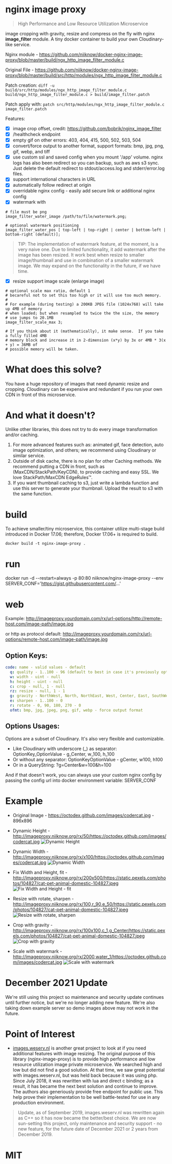 # nginx image proxy
>High Performance and Low Resource Utilization Microservice

image cropping with gravity, resize and compress on the fly with nginx **image_filter** module.  A tiny docker container to build your own Cloudinary-like service.

Nginx module - https://github.com/niiknow/docker-nginx-image-proxy/blob/master/build/ngx_http_image_filter_module.c

Original File - https://github.com/niiknow/docker-nginx-image-proxy/blob/master/build/src/http/modules/ngx_http_image_filter_module.c

Patch creation: `diff -u build/src/http/modules/ngx_http_image_filter_module.c build/ngx_http_image_filter_module.c > build/image_filter.patch`

Patch apply with: `patch src/http/modules/ngx_http_image_filter_module.c image_filter.patch`

Features:
- [x] image crop offset, credit: https://github.com/bobrik/nginx_image_filter
- [x] /healthcheck endpoint
- [x] empty gif on other errors: 403, 404, 415, 500, 502, 503, 504
- [x] convert/force output to another format, support formats: bmp, jpg, png, gif, webp, and tiff 
- [x] use custom ssl and saved config when you mount '/app' volume.  nginx logs has also been redirect so you can backup, such as aws s3 sync.  Just delete the default redirect to stdout/access.log and stderr/error.log files.
- [x] support international characters in URL
- [x] automatically follow redirect at origin 
- [x] overridable nginx config - easily add secure link or additional nginx config
- [x] watermark with
```shell
# file must be png
image_filter_water_image /path/to/file/watermark.png;

# optional watermark positioning
image_filter_water_pos [ top-left | top-right | center | bottom-left | bottom-right (default)];
```
> TIP: The implementation of watermark feature, at the moment, is a very naive one.  Due to limited functionality, it add watermark after the image has been resized.  It work best when resize to smaller image/thumbnail and use in combination of a smaller watermark image.  We may expand on the functionality in the future, if we have time.

- [x] resize support image scale (enlarge image)
```shell
# optional scale max ratio, default 1
# becareful not to set this too high or it will use too much memory.
# 
# For example (during testing) a 200KB JPEG file (1024x768) will take up 4MB of memory 
# when loaded; but when resampled to twice the the size, the memory 
# use jumps to 20.1MB
image_filter_scale_max 3;

# If you think about it (mathematically), it make sense.  If you take a fully filled 4MB
# memory block and increase it in 2-dimension (x*y) by 3x or 4MB * 3(x + y) = 36MB of
# possible memory will be taken.
```

# What does this solve?
You have a huge repository of images that need dynamic resize and cropping.  Cloudinary can be expensive and redundant if you run your own CDN in front of this microservice.

# And what it doesn't?
Unlike other libraries, this does not try to do every image transformation and/or caching.

1.  For more advanced features such as: animated gif, face detection, auto image optimization, and others; we recommend using Cloudinary or similar service.
2.  Outside of disk cache, there is no plan for other Caching methods.  We recommend putting a CDN in front, such as (MaxCDN/StackPath/KeyCDN), to provide caching and easy SSL.  We love StackPath/MaxCDN EdgeRules™.
3.  If you want thumbnail caching to s3, just write a lambda function and use this server to generate your thumbnail.  Upload the result to s3 with the same function.

# build
To achieve smaller/tiny microservice, this container utilize multi-stage build introduced in Docker 17.06; therefore, Docker 17.06+ is required to build.

```
docker build -t nginx-image-proxy .
```

# run
docker run -d --restart=always -p 80:80 niiknow/nginx-image-proxy
--env SERVER_CONF='https://gist.githubusercontent.com/...'

# web
Example: http://imageproxy.yourdomain.com/rx/url-options/http://remote-host.com/image-path/image.jpg

or http as protocol default: http://imageproxy.yourdomain.com/rx/url-options/remote-host.com/image-path/image.jpg

Option Keys:
-------------

```yml
code: name - valid values - default
  q: quality - 1..100 - 96 (default to best in case it's previously optimized) 
  w: width - uint - null
  h: height - uint - null
  c: crop - null, 1 - null
  rz: resize - null, 1 - 1
  g: gravity - NorthWest, North, NorthEast, West, Center, East, SouthWest, South, SouthEast *case-sensitive* - NorthWest
  e: sharpen - 1..100 - 0
  r: rotate - 0, 90, 180, 270 - 0
  ofmt: bmp, jpg, jpeg, png, gif, webp - force output format
```

Options Usages:
----------------

Options are a subset of Cloudinary. It's also very flexible and customizable.

* Like Cloudinary with underscore (_) as separator:  OptionKey_OptionValue - g_Center, w_100, h_100
* Or without any separator: OptionKeyOptionValue - gCenter, w100, h100
* Or in a QueryString: ?g=Center&w=100&h=100

And if that doesn't work, you can always use your custom nginx config by passing the config url into docker environment variable: SERVER_CONF

# Example 
* Original Image - https://octodex.github.com/images/codercat.jpg - 896x896
* Dynamic Height - http://imageproxy.niiknow.org/rx/50/https://octodex.github.com/images/codercat.jpg
![Dynamic Height](http://imageproxy.niiknow.org/rx/50/https://octodex.github.com/images/codercat.jpg?asdf)

* Dynamic Width - http://imageproxy.niiknow.org/rx/x100/https://octodex.github.com/images/codercat.jpg
![Dynamic Width](http://imageproxy.niiknow.org/rx/x100/https://octodex.github.com/images/codercat.jpg?asdf)

* Fix Width and Height, fit - http://imageproxy.niiknow.org/rx/200x500/https://static.pexels.com/photos/104827/cat-pet-animal-domestic-104827.jpeg
![Fix Width and Height - fit](http://imageproxy.niiknow.org/rx/200x500/https://static.pexels.com/photos/104827/cat-pet-animal-domestic-104827.jpeg?asdf)

* Resize with rotate, sharpen - http://imageproxy.niiknow.org/rx/100,r_90,e_50/https://static.pexels.com/photos/104827/cat-pet-animal-domestic-104827.jpeg
![Resize with rotate, sharpen](http://imageproxy.niiknow.org/rx/100,r_90,e_50/https://static.pexels.com/photos/104827/cat-pet-animal-domestic-104827.jpeg?asdf)

* Crop with gravity - http://imageproxy.niiknow.org/rx/100x100,c_1,g_Center/https://static.pexels.com/photos/104827/cat-pet-animal-domestic-104827.jpeg
![Crop with gravity](http://imageproxy.niiknow.org/rx/100x100,c_1,g_Center/https://static.pexels.com/photos/104827/cat-pet-animal-domestic-104827.jpeg?asdf)

* Scale with watermark - http://imageproxy.niiknow.org/rx/2000,water_1/https://octodex.github.com/images/codercat.jpg
![Scale with watermark](http://imageproxy.niiknow.org/rx/2000,water_1/https://octodex.github.com/images/codercat.jpg)

# December 2021 Update
We're still using this project so maintenance and security update continues until further notice, but we're no longer adding new feature.  We're also taking down example server so demo images above may not work in the future.

# Point of Interest
* [images.weserv.nl](https://github.com/weserv/images) is another great project to look at if you need additional features with image resizing.  The original purpose of this library (nginx-image-proxy) is to provide high performance and low resource utilization image private microservice.  We searched high and low but did not find a good solution.  At that time, we saw great potential with images.weserv.nl, but was held back because it was using php.  Since July 2018, it was rewritten with lua and direct c binding; as a result, it has became the next best solution and continue to improve.  The authors also generiously provide free endpoint for public use.  This help prove their implementation to be well battle-tested for use in any production environment.
> Update, as of September 2019, images.weserv.nl was rewritten again as C++ so it has now became the better/best choice.  We are now sun-setting this project, only maintenance and security support - no new feature, for the future date of December 2021 or 2 years from December 2019.

# MIT
